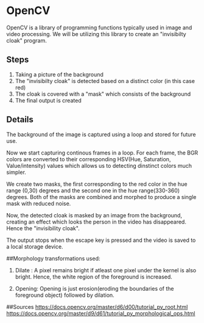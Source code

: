 # OpenCV
OpenCV is a library of programming functions typically used in image and video processing. We will be utilizing this library to create an "invisibilty cloak" program.

## Steps
1. Taking a picture of the background
2. The "invisibilty cloak" is detected based on a distinct color (in this case red)
3. The cloak is covered with a "mask" which consists of the background
4. The final output is created

## Details
The background of the image is captured using a loop and stored for future use. 

Now we start capturing continous frames in a loop. For each frame, the BGR colors are converted to their corresponding HSV(Hue, Saturation, Value/intensity) values which allows us to detecting dinstinct colors much simpler. 

We create two masks, the first corresponding to the red color in the hue range (0,30) degrees and the second one in the hue range(330-360) degrees. Both of the masks are combined and morphed to produce a single mask with reduced noise.

Now, the detected cloak is masked by an image from the background, creating an effect which looks the person in the video has disappeared. Hence the "invisibility cloak".

The output stops when the escape key is pressed and the video is saved to a local storage device. 

##Morphology transformations used:
1. Dilate : A pixel remains bright if atleast one pixel under the kernel is also bright. Hence, the white region of the foreground is increased.

2. Opening: Opening is just erosion(eroding the boundaries of the foreground object) followed by dilation.

##Sources
https://docs.opencv.org/master/d6/d00/tutorial_py_root.html
https://docs.opencv.org/master/d9/d61/tutorial_py_morphological_ops.html

